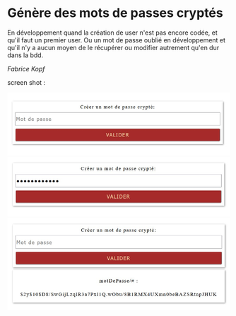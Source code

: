 # Génère des mots de passes cryptés

En développement quand la création de user n'est pas encore codée, et qu'il faut un premier user.
Ou un mot de passe oublié en développement et qu'il n'y a aucun moyen de le récupérer ou modifier autrement qu'en dur dans la bdd.

*Fabrice Kopf*

screen shot :

![Screen shot](screenShot.jpg)
![Screen shot](screenShot_2.jpg)
![Screen shot](screenShot_3.jpg)
